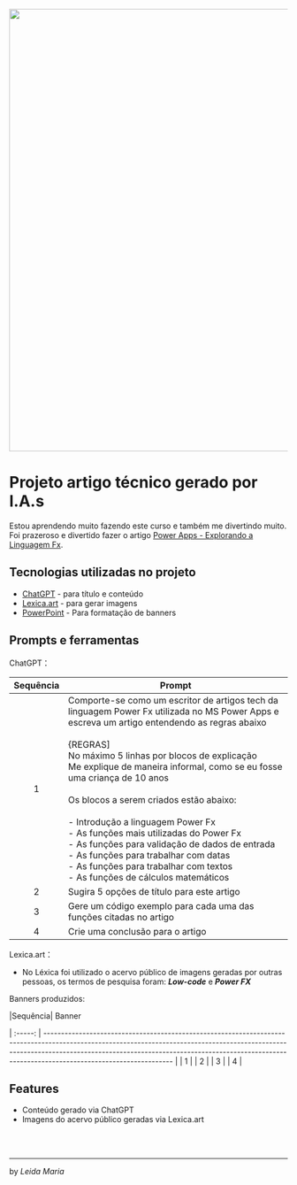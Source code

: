 <p align="center">
    <img width="800" src=".github/assets/01_Título.png">
</p>

# Projeto artigo técnico gerado por I.A.s

Estou aprendendo muito fazendo este curso e também me divertindo muito. Foi prazeroso e divertido fazer o artigo <a href="https://web.dio.me/articles/explorando-power-fx-a-magia-das-formulas-no-microsoft-power-apps?back=%2Farticles&page=1&order=oldest" title="View PDF now">Power Apps - Explorando a Linguagem Fx</a>.

## Tecnologias utilizadas no projeto

- [ChatGPT](https://chat.openai.com/) - para título e conteúdo
- [Lexica.art](https://lexica.art/) - para gerar imagens
- [PowerPoint](https://www.microsoft.com/en/microsoft-365/powerpoint) - Para formatação de banners
## Prompts e ferramentas


ChatGPT：

|Sequência| Prompt                                                                                                                                                                                                                                                                         |
| :-----: | ------------------------------------------------------------------------------------------------------------------------------------------------------------------------------------------------------------------------------------------------------------------------------ |
|    1    | Comporte-se como um escritor de artigos tech da linguagem Power Fx utilizada no MS Power Apps e escreva um artigo entendendo as regras abaixo <br><br> {REGRAS] <br> No máximo 5 linhas por blocos de explicação<br>Me explique de maneira informal, como se eu fosse uma criança de 10 anos <br><br> Os blocos a serem criados estão abaixo: <br><br> - Introdução a linguagem Power Fx <br> - As funções mais utilizadas do Power Fx <br> - As funções para validação de dados de entrada <br> - As funções para trabalhar com datas <br> - As funções para trabalhar com textos <br> - As funções de cálculos matemáticos
|    2    | Sugira 5 opções de título para este artigo
|    3    | Gere um código exemplo para cada uma das funções citadas no artigo
|    4    | Crie uma conclusão para o artigo


                                
Lexica.art：

- No Léxica foi utilizado o acervo público de imagens geradas por outras pessoas, os termos de pesquisa foram: <b><i>Low-code</i></b> e <b><i>Power FX</i></b>

Banners produzidos:

|Sequência| Banner

| :-----: | ------------------------------------------------------------------------------------------------------------------------------------------------------------------------------------------------------------------------------------------------------------------------------ |
|    1    | 
|    2    | 
|    3    | 
|    4    | 

## Features

- Conteúdo gerado via ChatGPT
- Imagens do acervo público geradas via Lexica.art

<br/><br/>
<p>

---
by <i>Leida Maria</i>
